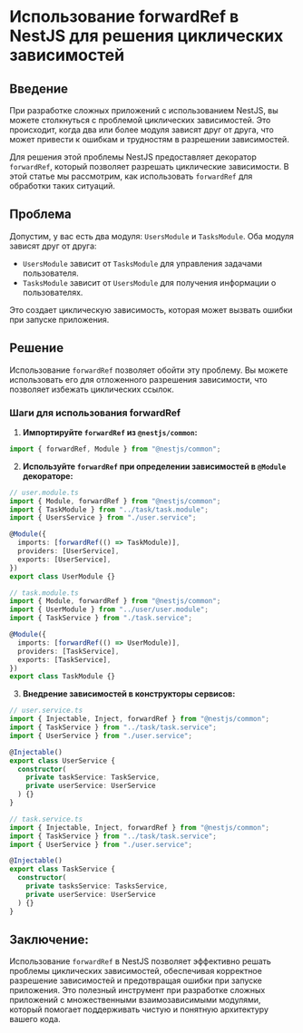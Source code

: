 # Использование forwardRef в NestJS для решения циклических зависимостей

## Введение

При разработке сложных приложений с использованием NestJS, вы можете столкнуться с проблемой циклических зависимостей. Это происходит, когда два или более модуля зависят друг от друга, что может привести к ошибкам и трудностям в разрешении зависимостей.

Для решения этой проблемы NestJS предоставляет декоратор `forwardRef`, который позволяет разрешать циклические зависимости. В этой статье мы рассмотрим, как использовать `forwardRef` для обработки таких ситуаций.

## Проблема

Допустим, у вас есть два модуля: `UsersModule` и `TasksModule`. Оба модуля зависят друг от друга:

- `UsersModule` зависит от `TasksModule` для управления задачами пользователя.
- `TasksModule` зависит от `UsersModule` для получения информации о пользователях.

Это создает циклическую зависимость, которая может вызвать ошибки при запуске приложения.

## Решение

Использование `forwardRef` позволяет обойти эту проблему. Вы можете использовать его для отложенного разрешения зависимости, что позволяет избежать циклических ссылок.

### Шаги для использования forwardRef

1. **Импортируйте `forwardRef` из `@nestjs/common`:**

```typescript
import { forwardRef, Module } from "@nestjs/common";
```

2. **Используйте `forwardRef` при определении зависимостей в `@Module` декораторе:**

```typescript
// user.module.ts
import { Module, forwardRef } from "@nestjs/common";
import { TaskModule } from "../task/task.module";
import { UsersService } from "./user.service";

@Module({
  imports: [forwardRef(() => TaskModule)],
  providers: [UserService],
  exports: [UserService],
})
export class UserModule {}
```

```typescript
// task.module.ts
import { Module, forwardRef } from "@nestjs/common";
import { UserModule } from "../user/user.module";
import { TaskService } from "./task.service";

@Module({
  imports: [forwardRef(() => UserModule)],
  providers: [TaskService],
  exports: [TaskService],
})
export class TaskModule {}
```

3. **Внедрение зависимостей в конструкторы сервисов:**

```typescript
// user.service.ts
import { Injectable, Inject, forwardRef } from "@nestjs/common";
import { TaskService } from "../task/task.service";
import { UserService } from "./user.service";

@Injectable()
export class UserService {
  constructor(
    private taskService: TaskService,
    private userService: UserService
  ) {}
}
```

```typescript
// task.service.ts
import { Injectable, Inject, forwardRef } from "@nestjs/common";
import { TaskService } from "../task/task.service";
import { UserService } from "./user.service";

@Injectable()
export class TaskService {
  constructor(
    private tasksService: TasksService,
    private userService: UserService
  ) {}
}
```

## Заключение:

Использование `forwardRef` в NestJS позволяет эффективно решать проблемы циклических зависимостей, обеспечивая корректное разрешение зависимостей и предотвращая ошибки при запуске приложения. Это полезный инструмент при разработке сложных приложений с множественными взаимозависимыми модулями, который помогает поддерживать чистую и понятную архитектуру вашего кода.
